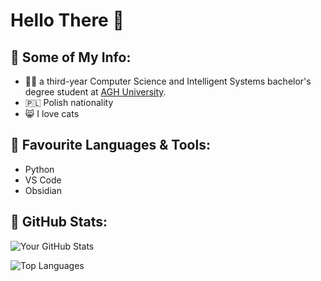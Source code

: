 # Hello There 👋

## 📌 Some of My Info:
- 👨‍🎓 a third-year Computer Science and Intelligent Systems bachelor's degree student at [AGH University](https://www.agh.edu.pl/en/).
- 🇵🇱 Polish nationality
- 😸 I love cats

## 🧩 Favourite Languages & Tools:
- Python
- VS Code
- Obsidian

<!--
## 🤝 Let's Connect:
- LinkedIn: [Your LinkedIn Profile](Link to LinkedIn)
--->

## 👾 GitHub Stats:

![Your GitHub Stats](https://github-readme-stats.vercel.app/api?username=shikoqu&show_icons=true&hide=contribs,prs&count_private=true&theme=radical)

![Top Languages](https://github-readme-stats.vercel.app/api/top-langs/?username=shikoqu&layout=compact&theme=radical)

